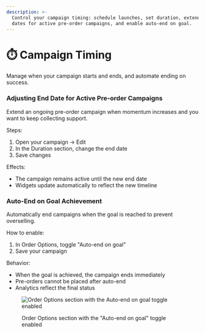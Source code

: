 ```yaml
---
description: >-
  Control your campaign timing: schedule launches, set duration, extend end
  dates for active pre-order campaigns, and enable auto-end on goal.
---
```


# ⏱️ Campaign Timing

Manage when your campaign starts and ends, and automate ending on success.

### Adjusting End Date for Active Pre-order Campaigns

Extend an ongoing pre-order campaign when momentum increases and you want to keep collecting support.

Steps:

1. Open your campaign → Edit
2. In the Duration section, change the end date
3. Save changes

Effects:

* The campaign remains active until the new end date
* Widgets update automatically to reflect the new timeline



### Auto-End on Goal Achievement

Automatically end campaigns when the goal is reached to prevent overselling.

How to enable:

1. In Order Options, toggle "Auto-end on goal"
2. Save your campaign

Behavior:

* When the goal is achieved, the campaign ends immediately
* Pre-orders cannot be placed after auto-end
* Analytics reflect the final status

<figure><img src="/.gitbook/assets/campaign-management-campaign-timing--order-options-auto-end-on-goal-on--v20250903.png" alt="Order Options section with the Auto-end on goal toggle enabled"><figcaption><p>Order Options section with the "Auto-end on goal" toggle enabled</p></figcaption></figure>


